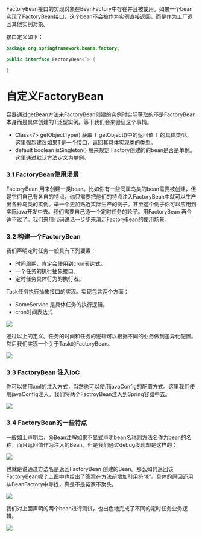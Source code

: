 FactoryBean接口的实现对象在BeanFactory中存在并且被使用。如果一个bean实现了FactoryBean接口，这个bean不会被作为实例直接返回，而是作为工厂返回其他实例对象。

接口定义如下：
```java
package org.springframework.beans.factory;

public interface FactoryBean<T> {

}
```

# 自定义FactoryBean





容器通过getBean方法来FactoryBean创建的实例时实际获取的不是FactoryBean 本身而是具体创建的T泛型实例。等下我们会来验证这个事情。
-   Class<?> getObjectType() 获取 T getObject()中的返回值 T 的具体类型。这里强烈建议如果T是一个接口，返回其具体实现类的类型。
-   default boolean isSingleton() 用来规定 Factory创建的的bean是否是单例。这里通过默认方法定义为单例。

### **3.1 FactoryBean使用场景**

FactoryBean 用来创建一类bean。比如你有一些同属鸟类的bean需要被创建，但是它们自己有各自的特点，你只需要把他们的特点注入FactoryBean中就可以生产出各种鸟类的实例。举一个更加贴近实际生产的例子。甚至这个例子你可以应用到实际java开发中去。我们需要自己造一个定时任务的轮子。用FactoryBean 再合适不过了。我们来用代码说话一步步来演示FactoryBean的使用场景。

### **3.2 构建一个FactoryBean**

我们声明定时任务一般具有下列要素：

-   时间周期，肯定会使用到cron表达式。
-   一个任务的执行抽象接口。
-   定时任务具体行为的执行者。

Task任务执行抽象接口的实现。实现包含两个方面：

-   SomeService 是具体任务的执行逻辑。
-   cron时间表达式

![](https://ask.qcloudimg.com/http-save/6430374/ge8a7e9diq.png?imageView2/2/w/1620)

通过以上的定义。任务的时间和任务的逻辑可以根据不同的业务做到差异化配置。然后我们实现一个关于Task的FactoryBean。

![](https://ask.qcloudimg.com/http-save/6430374/epfqcx7sbn.png?imageView2/2/w/1620)

### **3.3 FactoryBean 注入IoC**

你可以使用xml的注入方式，当然也可以使用javaConfig的配置方式。这里我们使用javaConfig注入。我们将两个FactroyBean注入到Spring容器中去。

![](https://ask.qcloudimg.com/http-save/6430374/7kyh6gcwfk.png?imageView2/2/w/1620)

### **3.4 FactoryBean的一些特点**

一般如上声明后，@Bean注解如果不显式声明bean名称则方法名作为bean的名称，而且返回值作为注入的Bean。但是我们通过debug发现却是这样的：

![](https://ask.qcloudimg.com/http-save/6430374/vnep5gc0hf.png?imageView2/2/w/1620)

也就是说通过方法名是返回FactoryBean 创建的Bean。那么如何返回该FactoryBean呢？上图中也给出了答案在方法前增加引用符“&”。具体的原因还用从BeanFactory中寻找，真是不是冤家不聚头。

![](https://ask.qcloudimg.com/http-save/6430374/u02lkns6y3.png?imageView2/2/w/1620)

我们对上面声明的两个bean进行测试，也出色地完成了不同的定时任务业务逻辑。

![](https://ask.qcloudimg.com/http-save/6430374/lb062picd9.png?imageView2/2/w/1620)